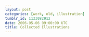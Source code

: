```yaml
---
layout: post
categories: [work, old, illustration]
tumblr_id: 1133082912
date: 2006-05-06 09:00:00 UTC
title: Collected Illustrations
---
```


<img src="/resources/old/illustration/jagejavligtarg.gif" alt="" />
			<img src="/resources/old/illustration/Julie_wooh.jpg" alt="" />
			<img src="/resources/old/illustration/kissekatt.jpg" alt="" />
			<img src="/resources/old/illustration/LadyFromTheSixties_041001.jpg" alt="" />
			<img src="/resources/old/illustration/adis_pointing.gif" alt="" />
			<img src="/resources/old/illustration/alex_sketch.gif" alt="" />
			<img src="/resources/old/illustration/Armed_Propeller.jpg" alt="" />
			<img src="/resources/old/illustration/Bosse_the_Man.gif" alt="" />
			<img src="/resources/old/illustration/caroline.jpg" alt="" />
			<img src="/resources/old/illustration/Clarks_Wallabes_041001.jpg" alt="" />
			<img src="/resources/old/illustration/colplay-member-outline.jpg" alt="" />
			<img src="/resources/old/illustration/datequiz_illustrations.jpg" alt="" />
			<img src="/resources/old/illustration/dc10_ort.jpg" alt="" />
			<img src="/resources/old/illustration/dreams_of_green_buildings.gif" alt="" />
			<img src="/resources/old/illustration/elli.jpg" alt="" />
			<img src="/resources/old/illustration/fljmdsgn.jpg" alt="" />
			<img src="/resources/old/illustration/free_hanna.gif" alt="" />
			<img src="/resources/old/illustration/Freja.jpg" alt="" />
			<img src="/resources/old/illustration/galactic_rhymes_-_bruce.gif" alt="" />
			<img src="/resources/old/illustration/Girl_in_Geneva.jpg" alt="" />
			<img src="/resources/old/illustration/girlie.gif" alt="" />
			<img src="/resources/old/illustration/greengunnar2.jpg" alt="" />
			<img src="/resources/old/illustration/greklands_callin.jpg" alt="" />
			<img src="/resources/old/illustration/hangar.jpg" alt="" />
			<img src="/resources/old/illustration/hanna_ink.jpg" alt="" />
			<img src="/resources/old/illustration/helikopter.gif" alt="" />
			<img src="/resources/old/illustration/hunk_snowboardakare_tshirt.jpg" alt="" />
			<img src="/resources/old/illustration/jit_musmatta.jpg" alt="" />
			<img src="/resources/old/illustration/Jolijn.jpg" alt="" />
			<img src="/resources/old/illustration/kim_psr.jpg" alt="" />
			<img src="/resources/old/illustration/le_mustachman.jpg" alt="" />
			<img src="/resources/old/illustration/loop_planlosning.gif" alt="" />
			<img src="/resources/old/illustration/mariamaria.jpg" alt="" />
			<img src="/resources/old/illustration/monkeymagic.jpg" alt="" />
			<img src="/resources/old/illustration/Nikon_D100.jpg" alt="" />
			<img src="/resources/old/illustration/psykbalt.jpg" alt="" />
			<img src="/resources/old/illustration/Psyktanten.jpg" alt="" />
			<img src="/resources/old/illustration/Sara.jpg" alt="" />
			<img src="/resources/old/illustration/scaary.jpg" alt="" />
			<img src="/resources/old/illustration/Shes_the_spirit.jpg" alt="" />
			<img src="/resources/old/illustration/sundowns2001.gif" alt="" />
			<img src="/resources/old/illustration/Sunpak_3600dx.jpg" alt="" />
			<img src="/resources/old/illustration/teampink.jpg" alt="" />
			<img src="/resources/old/illustration/The_Evil_Dude_Frum_Hell.jpg" alt="" />
			<img src="/resources/old/illustration/The_Girls_Demand.jpg" alt="" />
			<img src="/resources/old/illustration/the_tm_principe.gif" alt="" />
			<img src="/resources/old/illustration/today_im_happy.jpg" alt="" />
			<img src="/resources/old/illustration/wallie.jpg" alt="" />
			<img src="/resources/old/illustration/whos_your_daddy.jpg" alt="" />
			<img src="/resources/old/illustration/woods_flat.jpg" alt="" />
			<img src="/resources/old/illustration/006bbe.jpg" alt="" />
